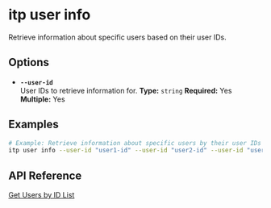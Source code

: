 # itp user info

Retrieve information about specific users based on their user IDs.

## Options

- **`--user-id`**  
  User IDs to retrieve information for.
  **Type:** `string` **Required:** Yes **Multiple:** Yes

## Examples

```bash
# Example: Retrieve information about specific users by their user IDs
itp user info --user-id "user1-id" --user-id "user2-id" --user-id "user3-id"
```

## API Reference

[Get Users by ID List](https://developer.bentley.com/apis/users/operations/get-users-by-id-list/)